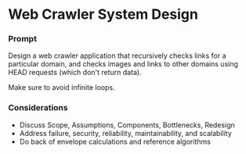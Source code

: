 # Web Crawler System Design

### Prompt
Design a web crawler application that recursively checks links for a particular domain, and checks images and links to other domains using HEAD requests (which don't return data). 

Make sure to avoid infinite loops.

### Considerations
- Discuss Scope, Assumptions, Components, Bottlenecks, Redesign
- Address failure, security, reliability, maintainability, and scalability
- Do back of envelope calculations and reference algorithms




